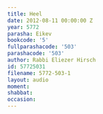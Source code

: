 ```yaml
---
title: Heel
date: 2012-08-11 00:00:00 Z
year: 5772
parasha: Eikev
bookcode: '5'
fullparashacode: '503'
parashacode: '503'
author: Rabbi Eliezer Hirsch
id: 57725031
filename: 5772-503-1
layout: audio
moment: 
shabbat: 
occasion: 
---
```


